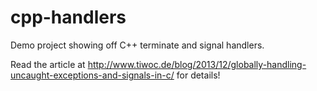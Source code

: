 cpp-handlers
============

Demo project showing off C++ terminate and signal handlers.

Read the article at http://www.tiwoc.de/blog/2013/12/globally-handling-uncaught-exceptions-and-signals-in-c/ for details!
